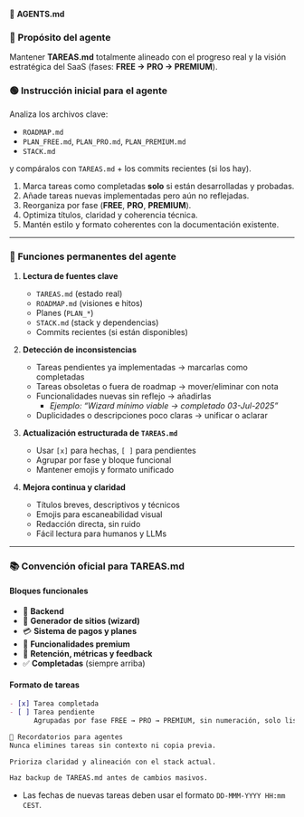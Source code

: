 🤖 **AGENTS.md**

### 🎯 Propósito del agente

Mantener **TAREAS.md** totalmente alineado con el progreso real y la visión estratégica del SaaS (fases: **FREE → PRO → PREMIUM**).

### 🟢 Instrucción inicial para el agente

Analiza los archivos clave:

- `ROADMAP.md`
- `PLAN_FREE.md`, `PLAN_PRO.md`, `PLAN_PREMIUM.md`
- `STACK.md`

y compáralos con `TAREAS.md` + los commits recientes (si los hay).

1. Marca tareas como completadas **solo** si están desarrolladas y probadas.
2. Añade tareas nuevas implementadas pero aún no reflejadas.
3. Reorganiza por fase (**FREE**, **PRO**, **PREMIUM**).
4. Optimiza títulos, claridad y coherencia técnica.
5. Mantén estilo y formato coherentes con la documentación existente.

---

### 🔁 Funciones permanentes del agente

1. **Lectura de fuentes clave**

   - `TAREAS.md` (estado real)
   - `ROADMAP.md` (visiones e hitos)
   - Planes (`PLAN_*`)
   - `STACK.md` (stack y dependencias)
   - Commits recientes (si están disponibles)

2. **Detección de inconsistencias**

   - Tareas pendientes ya implementadas → marcarlas como completadas
   - Tareas obsoletas o fuera de roadmap → mover/eliminar con nota
   - Funcionalidades nuevas sin reflejo → añadirlas
     - _Ejemplo: “Wizard mínimo viable → completado 03-Jul-2025”_
   - Duplicidades o descripciones poco claras → unificar o aclarar

3. **Actualización estructurada de `TAREAS.md`**

   - Usar `[x]` para hechas, `[ ]` para pendientes
   - Agrupar por fase y bloque funcional
   - Mantener emojis y formato unificado

4. **Mejora continua y claridad**
   - Títulos breves, descriptivos y técnicos
   - Emojis para escaneabilidad visual
   - Redacción directa, sin ruido
   - Fácil lectura para humanos y LLMs

---

### 📚 Convención oficial para **TAREAS.md**

#### Bloques funcionales

- 🔐 **Backend**
- 🧱 **Generador de sitios (wizard)**
- 💳 **Sistema de pagos y planes**
- 🌟 **Funcionalidades premium**
- 🧪 **Retención, métricas y feedback**
- ✅ **Completadas** (siempre arriba)

#### Formato de tareas

```md
- [x] Tarea completada
- [ ] Tarea pendiente
      Agrupadas por fase FREE → PRO → PREMIUM, sin numeración, solo listas simples por prioridad.

🧠 Recordatorios para agentes
Nunca elimines tareas sin contexto ni copia previa.

Prioriza claridad y alineación con el stack actual.

Haz backup de TAREAS.md antes de cambios masivos.
```
- Las fechas de nuevas tareas deben usar el formato `DD-MMM-YYYY HH:mm CEST`.
